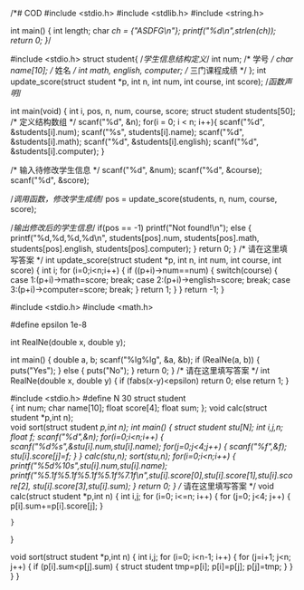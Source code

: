 /*# COD
#include <stdio.h>
#include <stdlib.h>
#include <string.h>

int main()
{
    int length;
    char *ch = {"ASDFG\n"};
    printf("%d\n",strlen(ch));
    return 0;
}*/



#include <stdio.h>
struct student{       /*学生信息结构定义*/
  int num;            /* 学号 */
  char name[10];      /* 姓名 */
  int math, english, computer;   /* 三门课程成绩 */
};
int update_score(struct student *p, int n, int num, int course, int score); /*函数声明*/

int main(void)
{
  int i, pos, n, num, course, score;
  struct student students[50];   /* 定义结构数组 */
  scanf("%d", &n);
  for(i = 0; i < n; i++){
    scanf("%d", &students[i].num);
    scanf("%s", students[i].name);
    scanf("%d", &students[i].math);
    scanf("%d", &students[i].english);
    scanf("%d", &students[i].computer);
  }

  /* 输入待修改学生信息 */
  scanf("%d", &num);
  scanf("%d", &course);
  scanf("%d", &score);

  /*调用函数，修改学生成绩*/
  pos = update_score(students, n, num, course, score);

  /*输出修改后的学生信息*/
  if(pos == -1)
    printf("Not found!\n");
  else
  {
    printf("%d,%d,%d,%d\n", students[pos].num, students[pos].math, students[pos].english, students[pos].computer);
  }
  return 0;
}
/* 请在这里填写答案 */
int update_score(struct student *p, int n, int num, int course, int score)
{
    int i;
    for (i=0;i<n;i++)
    {
        if ((p+i)->num==num)
        {
            switch(course)
            {
                case 1:(p+i)->math=score;
                break;
                case 2:(p+i)->english=score;
                break;
                case 3:(p+i)->computer=score;
                break;
            }
            return 1;
        }
    }
    return -1;
}








#include <stdio.h>
#include <math.h>

#define epsilon 1e-8

int RealNe(double x, double y);

int main()
{
    double a, b;
    scanf("%lg%lg", &a, &b);
    if (RealNe(a, b))
    {
        puts("Yes");
    }
    else
    {
        puts("No");
    }
    return 0;
}
/* 请在这里填写答案 */
int RealNe(double x, double y)
{
    if (fabs(x-y)<epsilon)
        return 0;
    else
        return 1;
}








#include <stdio.h>
#define N 30
struct student                    
{
    int num;
    char name[10];
    float score[4];
    float sum;
};
void calc(struct student *p,int n);     
void sort(struct student *p,int n);
int main()
{
    struct student stu[N];
    int i,j,n;
    float f;
    scanf("%d",&n);
    for(i=0;i<n;i++)
    {
        scanf("%d%s",&stu[i].num,stu[i].name);
        for(j=0;j<4;j++)
        { 
            scanf("%f",&f);
            stu[i].score[j]=f;
        }
    }
    calc(stu,n);
    sort(stu,n);
    for(i=0;i<n;i++)
    {
        printf("%5d%10s",stu[i].num,stu[i].name);
        printf("%5.1f%5.1f%5.1f%5.1f%7.1f\n",stu[i].score[0],stu[i].score[1],stu[i].score[2], stu[i].score[3],stu[i].sum);
    }
    return 0;
}
/* 请在这里填写答案 */
void calc(struct student *p,int n)
{
    int i,j;
    for (i=0; i<=n; i++)
    {
        for (j=0; j<4; j++)
        {
            p[i].sum+=p[i].score[j];
        }

    }
}

void sort(struct student *p,int n)
{
    int i,j;
    for (i=0; i<n-1; i++)
    {
        for (j=i+1; j<n; j++)
        {
            if (p[i].sum<p[j].sum)
            {
                struct student tmp=p[i];
                p[i]=p[j];
                p[j]=tmp;
            }
        }
    }
}

